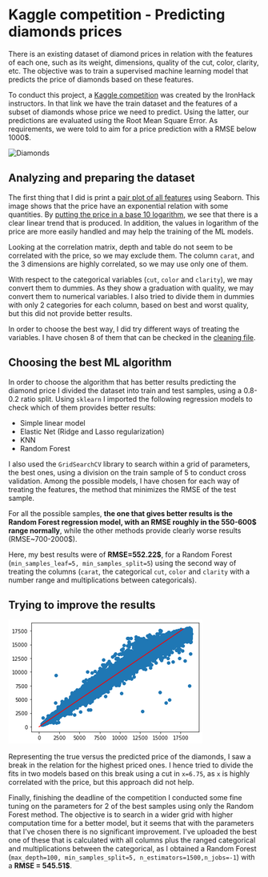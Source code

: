  
# Kaggle competition - Predicting diamonds prices

There is an existing dataset of diamond prices in relation with the features of each one, such as its weight, dimensions, quality of the cut, color, clarity, etc. The objective was to train a supervised machine learning model that predicts the price of diamonds based on these features. 

To conduct this project, a [Kaggle competition](https://www.kaggle.com/c/diamonds-datamad1020/) was created by the IronHack instructors. In that link we have the train dataset and the features of a subset of diamonds whose price we need to predict. Using the latter, our predictions are evaluated using the Root Mean Square Error. As requirements, we were told to aim for a price prediction with a RMSE below 1000$.


![Diamonds](https://www.diamonds.net/(S(hofddd55e2zsxt3k0rlkms45))/News/Files/Gallery/Alrosa%20Diamond%20Sorting%20Center%20Mirny%20credit%20Alrosa%20520.jpg)

## Analyzing and preparing the dataset

The first thing that I did is print a [pair plot of all features](images/before_log.png) using Seaborn. This image shows that the price have an exponential relation with some quantities. By [putting the price in a base 10 logarithm](images/after_log.png), we see that there is a clear linear trend that is produced. In addition, the values in logarithm of the price are more easily handled and may help the training of the ML models.

Looking at the correlation matrix, depth and table do not seem to be correlated with the price, so we may exclude them. The column `carat`, and the 3 dimensions are highly correlated, so we may use only one of them.

With respect to the categorical variables (`cut`, `color` and `clarity`), we may convert them to dummies. As they show a graduation with quality, we may convert them to numerical variables. I also tried to divide them in dummies with only 2 categories for each column, based on best and worst quality, but this did not provide better results.

In order to choose the best way, I did try different ways of treating the variables. I have chosen 8 of them that can be checked in the [cleaning file](cleaning/clean_func.py).

## Choosing the best ML algorithm

In order to choose the algorithm that has better results predicting the diamond price I divided the dataset into train and test samples, using a 0.8-0.2 ratio split. Using `sklearn` I imported the following regression models to check which of them provides better results: 
- Simple linear model
- Elastic Net (Ridge and Lasso regularization)
- KNN 
- Random Forest

I also used the `GridSearchCV` library to search within a grid of parameters, the best ones, using a division on the train sample of 5 to conduct cross validation. Among the possible models, I have chosen for each way of treating the features, the method that minimizes the RMSE of the test sample.

For all the possible samples, **the one that gives better results is the Random Forest regression model, with an RMSE roughly in the 550-600$ range normally**, while the other methods provide clearly worse results (RMSE~700-2000$).

Here, my best results were of **RMSE=552.22$**, for a Random Forest (`min_samples_leaf=5, min_samples_split=5`) using the second way of treating the columns (`carat`, the categorical `cut`, `color` and `clarity` with a number range and multiplications between categoricals).


## Trying to improve the results

![Best fit plot till now](images/check_res1_nolin.png)

Representing the true versus the predicted price of the diamonds, I saw a break in the relation for the highest priced ones. I hence tried to divide the fits in two models based on this break using a cut in `x=6.75`, as `x` is highly correlated with the price, but this approach did not help.


Finally, finishing the deadline of the competition I conducted some fine tuning on the parameters for 2 of the best samples using only the Random Forest method. The objective is to search in a wider grid with higher computation time for a better model, but it seems that with the parameters that I've chosen there is no significant improvement. I've uploaded the best one of these that is calculated with all columns plus the ranged categorical and multiplications between the categorical, as I obtained a Random Forest (`max_depth=100, min_samples_split=5, n_estimators=1500,n_jobs=-1`) with a **RMSE = 545.51$**.
